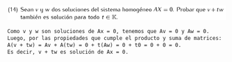 ![Ejercicio 14](./assets/ej14-enunciado.png)

```
Como v y w son soluciones de Ax = 0, tenemos que Av = 0 y Aw = 0.
Luego, por las propiedades que cumple el producto y suma de matrices:
A(v + tw) = Av + A(tw) = 0 + t(Aw) = 0 + t0 = 0 + 0 = 0.
Es decir, v + tw es solución de Ax = 0.
```